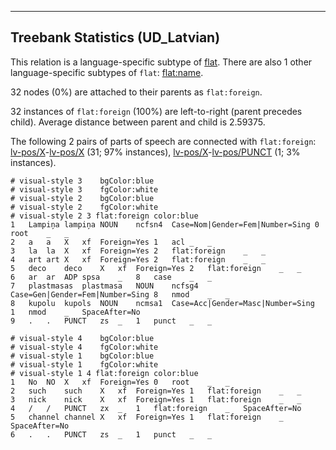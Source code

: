 

--------------------------------------------------------------------------------

## Treebank Statistics (UD_Latvian)

This relation is a language-specific subtype of [flat]().
There are also 1 other language-specific subtypes of `flat`: [flat:name]().

32 nodes (0%) are attached to their parents as `flat:foreign`.

32 instances of `flat:foreign` (100%) are left-to-right (parent precedes child).
Average distance between parent and child is 2.59375.

The following 2 pairs of parts of speech are connected with `flat:foreign`: [lv-pos/X]()-[lv-pos/X]() (31; 97% instances), [lv-pos/X]()-[lv-pos/PUNCT]() (1; 3% instances).


~~~ conllu
# visual-style 3	bgColor:blue
# visual-style 3	fgColor:white
# visual-style 2	bgColor:blue
# visual-style 2	fgColor:white
# visual-style 2 3 flat:foreign	color:blue
1	Lampiņa	lampiņa	NOUN	ncfsn4	Case=Nom|Gender=Fem|Number=Sing	0	root	_	_
2	a	a	X	xf	Foreign=Yes	1	acl	_	_
3	la	la	X	xf	Foreign=Yes	2	flat:foreign	_	_
4	art	art	X	xf	Foreign=Yes	2	flat:foreign	_	_
5	deco	deco	X	xf	Foreign=Yes	2	flat:foreign	_	_
6	ar	ar	ADP	spsa	_	8	case	_	_
7	plastmasas	plastmasa	NOUN	ncfsg4	Case=Gen|Gender=Fem|Number=Sing	8	nmod	_	_
8	kupolu	kupols	NOUN	ncmsa1	Case=Acc|Gender=Masc|Number=Sing	1	nmod	_	SpaceAfter=No
9	.	.	PUNCT	zs	_	1	punct	_	_

~~~


~~~ conllu
# visual-style 4	bgColor:blue
# visual-style 4	fgColor:white
# visual-style 1	bgColor:blue
# visual-style 1	fgColor:white
# visual-style 1 4 flat:foreign	color:blue
1	No	NO	X	xf	Foreign=Yes	0	root	_	_
2	such	such	X	xf	Foreign=Yes	1	flat:foreign	_	_
3	nick	nick	X	xf	Foreign=Yes	1	flat:foreign	_	_
4	/	/	PUNCT	zx	_	1	flat:foreign	_	SpaceAfter=No
5	channel	channel	X	xf	Foreign=Yes	1	flat:foreign	_	SpaceAfter=No
6	.	.	PUNCT	zs	_	1	punct	_	_

~~~


